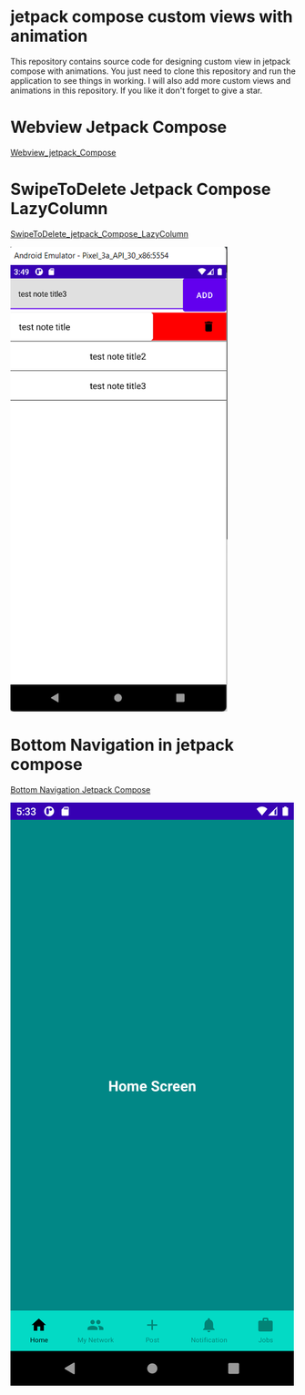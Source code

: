 # jetpack compose custom views with animation

This repository contains source code for designing custom view in jetpack compose with animations.
You just need to clone this repository and run the application to see things in working.
I will also add more custom views and animations in this repository.
If you like it don't forget to give a star.


# Webview Jetpack Compose
[Webview_jetpack_Compose](https://github.com/DaaniDev/jetpack_compose_animations/tree/master/app/src/main/java/com/daanidev/compose/ui/webview)

# SwipeToDelete Jetpack Compose LazyColumn
[SwipeToDelete_jetpack_Compose_LazyColumn](https://github.com/DaaniDev/jetpack_compose_animations/tree/master/app/src/main/java/com/daanidev/compose/ui/listview)


![alt text](https://github.com/DaaniDev/jetpack_compose_animations/blob/master/images/bottom_navigation/swipetodimiss.png?raw=true)

# Bottom Navigation in jetpack compose
[Bottom Navigation Jetpack Compose](https://github.com/DaaniDev/jetpack_compose_animations/tree/master/app/src/main/java/com/daanidev/compose/bottomnav)

![alt text](https://github.com/DaaniDev/jetpack_compose_animations/blob/master/images/bottom_navigation/Screenshot_1637497996.png?raw=true)
